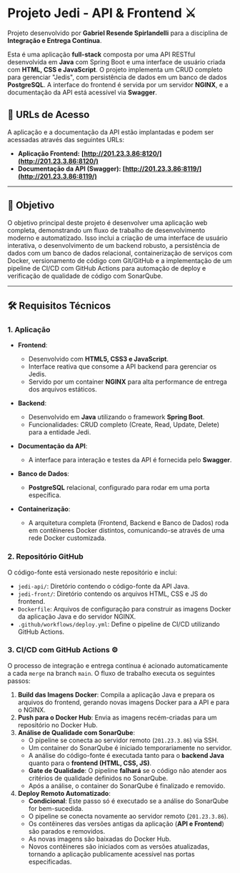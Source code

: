 # Projeto Jedi - API & Frontend ⚔️

Projeto desenvolvido por **Gabriel Resende Spirlandelli** para a disciplina de **Integração e Entrega Contínua**.

Esta é uma aplicação **full-stack** composta por uma API RESTful desenvolvida em **Java** com Spring Boot e uma interface de usuário criada com **HTML, CSS e JavaScript**. O projeto implementa um CRUD completo para gerenciar "Jedis", com persistência de dados em um banco de dados **PostgreSQL**. A interface do frontend é servida por um servidor **NGINX**, e a documentação da API está acessível via **Swagger**.

## 🚀 URLs de Acesso

A aplicação e a documentação da API estão implantadas e podem ser acessadas através das seguintes URLs:

* **Aplicação Frontend:** **[http://201.23.3.86:8120/](http://201.23.3.86:8120/)**
* **Documentação da API (Swagger):** **[http://201.23.3.86:8119/](http://201.23.3.86:8119/)**

---

## 🎯 Objetivo

O objetivo principal deste projeto é desenvolver uma aplicação web completa, demonstrando um fluxo de trabalho de desenvolvimento moderno e automatizado. Isso inclui a criação de uma interface de usuário interativa, o desenvolvimento de um backend robusto, a persistência de dados com um banco de dados relacional, containerização de serviços com Docker, versionamento de código com Git/GitHub e a implementação de um pipeline de CI/CD com GitHub Actions para automação de deploy e verificação de qualidade de código com SonarQube.

---

## 🛠️ Requisitos Técnicos

### 1. Aplicação

* **Frontend**:
    * Desenvolvido com **HTML5, CSS3 e JavaScript**.
    * Interface reativa que consome a API backend para gerenciar os Jedis.
    * Servido por um container **NGINX** para alta performance de entrega dos arquivos estáticos.

* **Backend**:
    * Desenvolvido em **Java** utilizando o framework **Spring Boot**.
    * Funcionalidades: CRUD completo (Create, Read, Update, Delete) para a entidade Jedi.

* **Documentação da API**:
    * A interface para interação e testes da API é fornecida pelo **Swagger**.

* **Banco de Dados**:
    * **PostgreSQL** relacional, configurado para rodar em uma porta específica.

* **Containerização**:
    * A arquitetura completa (Frontend, Backend e Banco de Dados) roda em contêineres Docker distintos, comunicando-se através de uma rede Docker customizada.

### 2. Repositório GitHub

O código-fonte está versionado neste repositório e inclui:
* `jedi-api/`: Diretório contendo o código-fonte da API Java.
* `jedi-front/`: Diretório contendo os arquivos HTML, CSS e JS do frontend.
* `Dockerfile`: Arquivos de configuração para construir as imagens Docker da aplicação Java e do servidor NGINX.
* `.github/workflows/deploy.yml`: Define o pipeline de CI/CD utilizando GitHub Actions.

### 3. CI/CD com GitHub Actions ⚙️

O processo de integração e entrega contínua é acionado automaticamente a cada `merge` na branch `main`. O fluxo de trabalho executa os seguintes passos:

1.  **Build das Imagens Docker**: Compila a aplicação Java e prepara os arquivos do frontend, gerando novas imagens Docker para a API e para o NGINX.
2.  **Push para o Docker Hub**: Envia as imagens recém-criadas para um repositório no Docker Hub.
3.  **Análise de Qualidade com SonarQube**:
    * O pipeline se conecta ao servidor remoto (`201.23.3.86`) via SSH.
    * Um container do SonarQube é iniciado temporariamente no servidor.
    * A análise do código-fonte é executada tanto para o **backend Java** quanto para o **frontend (HTML, CSS, JS)**.
    * **Gate de Qualidade**: O pipeline **falhará** se o código não atender aos critérios de qualidade definidos no SonarQube.
    * Após a análise, o container do SonarQube é finalizado e removido.
4.  **Deploy Remoto Automatizado**:
    * **Condicional**: Este passo só é executado se a análise do SonarQube for bem-sucedida.
    * O pipeline se conecta novamente ao servidor remoto (`201.23.3.86`).
    * Os contêineres das versões antigas da aplicação (**API e Frontend**) são parados e removidos.
    * As novas imagens são baixadas do Docker Hub.
    * Novos contêineres são iniciados com as versões atualizadas, tornando a aplicação publicamente acessível nas portas especificadas.